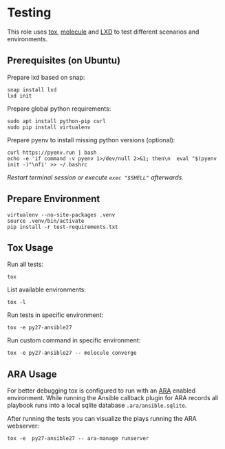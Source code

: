 # Testing

This role uses [tox](https://tox.readthedocs.io), [molecule](https://molecule.readthedocs.io)
and [LXD](https://linuxcontainers.org/lxd/) to test different scenarios and environments.

## Prerequisites (on Ubuntu)

Prepare lxd based on snap:
```
snap install lxd
lxd init
```
Prepare global python requirements:
```
sudo apt install python-pip curl
sudo pip install virtualenv
```

Prepare pyenv to install missing python versions (optional):
```
curl https://pyenv.run | bash
echo -e 'if command -v pyenv 1>/dev/null 2>&1; then\n  eval "$(pyenv init -)"\nfi' >> ~/.bashrc
```
*Restart terminal session or execute `exec "$SHELL"` afterwards.*

## Prepare Environment
```
virtualenv --no-site-packages .venv
source .venv/bin/activate
pip install -r test-requirements.txt
```

## Tox Usage

Run all tests:
```
tox
```

List available environments:
```
tox -l
```

Run tests in specific environment:
```
tox -e py27-ansible27
```

Run custom command in specific environment:
```
tox -e py27-ansible27 -- molecule converge
```

## ARA Usage

For better debugging tox is configured to run with an [ARA](https://ara.readthedocs.io/)
enabled environment. While running the Ansible callback plugin for ARA records all
playbook runs into a local sqlite database `.ara/ansible.sqlite`.

After running the tests you can visualize the plays running the ARA webserver:
```
tox -e  py27-ansible27 -- ara-manage runserver
```
